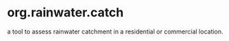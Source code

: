 org.rainwater.catch
===================

a tool to assess rainwater catchment in a residential or commercial location.
